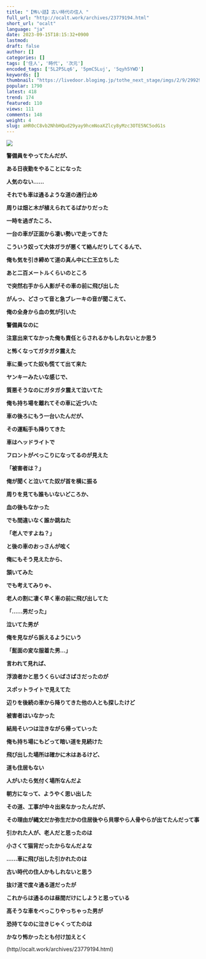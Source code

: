 ```yaml
---
title: "【怖い話】古い時代の住人 "
full_url: "http://ocalt.work/archives/23779194.html"
short_url: "ocalt"
language: "ja"
date: 2023-09-15T18:15:32+0900
lastmod: 
draft: false
author: []
categories: []
tags: ['住人', '時代', '次元']
encoded_tags: ['5L2P5Lq6', '5pmC5Luj', '5qyh5YWD']
keywords: []
thumbnail: "https://livedoor.blogimg.jp/tothe_next_stage/imgs/2/9/29929f90.jpg"
popular: 1790
latest: 418
trend: 174
featured: 110
views: 111
comments: 148
weight: 4
slug: aHR0cC8vb2NhbHQud29yay9hcmNoaXZlcy8yMzc3OTE5NC5odG1s
---
```


![](https://livedoor.blogimg.jp/tothe_next_stage/imgs/2/9/29929f90.jpg)

<div><p><b><p>警備員をやってたんだが、</p></b></p><p><b><p>ある日夜勤をやることになった</p></b></p><p><b><p>人気のない……</p></b></p><p><b><p>それでも車は通るような道の通行止め</p></b></p><p><b><p>周りは畑と木が植えられてるばかりだった</p></b></p> <p><b><p>一時を過ぎたころ、</p></b></p><p><b><p>一台の車が正面から凄い勢いで走ってきた</p></b></p><p><b><p></p></b></p><p><b><p>こういう奴って大体ガラが悪くて絡んだりしてくるんで、</p></b></p><p><b><p>俺も気を引き締めて道の真ん中に仁王立ちした</p></b></p><p><b><p></p></b></p><p><b><p>あと二百メートルくらいのところ</p></b></p><p><b><p>で突然右手から人影がその車の前に飛び出した</p></b></p><p><b><p></p></b></p><p><b><p></p></b></p><p><b><p>がんっ、どさって音と急ブレーキの音が聞こえて、</p></b></p><p><b><p>俺の全身から血の気が引いた</p></b></p><p><b><p></p></b></p><p><b><p>警備員なのに</p></b></p><p><b><p>注意出来てなかった俺も責任とらされるかもしれないとか思う</p></b></p><p><b><p>と怖くなってガタガタ震えた</p></b></p><p><b><p></p></b></p><p><b><p>車に乗ってた奴も慌てて出て来た</p></b></p><p><b><p></p></b></p><p><b><p>ヤンキーみたいな感じで、</p></b></p><p><b><p>質悪そうなのにガタガタ震えて泣いてた</p></b></p><p><b><p></p></b></p><p><b><p>俺も持ち場を離れてその車に近づいた</p></b></p><p><b><p> </p></b></p><p><b><p>車の後ろにもう一台いたんだが、</p></b></p><p><b><p>その運転手も降りてきた</p></b></p><p><b><p></p></b></p><p><b><p>車はヘッドライトで</p></b></p><p><b><p>フロントがべっこりになってるのが見えた</p></b></p><p><b><p></p></b></p><p><b><p>「被害者は？」</p></b></p><p><b><p></p></b></p><p><b><p>俺が聞くと泣いてた奴が首を横に振る</p></b></p><p><b><p></p></b></p><p><b><p>周りを見ても誰もいないどころか、</p></b></p><p><b><p>血の後もなかった</p></b></p><p><b><p></p></b></p><p><b><p>でも間違いなく誰か跳ねた</p></b></p><p><b><p></p></b></p><p><b><p>「老人ですよね？」</p></b></p><p><b><p></p></b></p><p><b><p>と後の車のおっさんが呟く</p></b></p><p><b><p> </p></b></p><p><b><p>俺にもそう見えたから、</p></b></p><p><b><p>頷いてみた</p></b></p><p><b><p></p></b></p><p><b><p>でも考えてみりゃ、</p></b></p><p><b><p>老人の割に凄く早く車の前に飛び出してた</p></b></p><p><b><p></p></b></p><p><b><p>「……男だった」</p></b></p><p><b><p></p></b></p><p><b><p>泣いてた男が</p></b></p><p><b><p>俺を見ながら訴えるようにいう</p></b></p><p><b><p></p></b></p><p><b><p>「髭面の変な服着た男…」</p></b></p><p><b><p></p></b></p><p><b><p>言われて見れば、</p></b></p><p><b><p>浮浪者かと思うくらいばさばさだったのが</p></b></p><p><b><p>スポットライトで見えてた</p></b></p><p><b><p> </p></b></p><p><b><p>辺りを後続の車から降りてきた他の人とも探したけど</p></b></p><p><b><p>被害者はいなかった</p></b></p><p><b><p></p></b></p><p><b><p>結局そいつは泣きながら帰っていった</p></b></p><p><b><p></p></b></p><p><b><p>俺も持ち場にもどって暗い道を見続けた</p></b></p><p><b><p></p></b></p><p><b><p>飛び出した場所は確かに木はあるけど、</p></b></p><p><b><p>道も住居もない</p></b></p><p><b><p></p></b></p><p><b><p>人がいたら気付く場所なんだよ</p></b></p><p><b><p></p></b></p><p><b><p>朝方になって、ようやく思い出した</p></b></p><p><b><p></p></b></p><p><b><p>その道、工事が中々出来なかったんだが、</p></b></p><p><b><p>その理由が縄文だか弥生だかの住居後やら貝塚やら人骨やらが出てたんだって事</p></b></p><p><b><p></p></b></p><p><b><p>引かれた人が、老人だと思ったのは</p></b></p><p><b><p>小さくて猫背だったからなんだよな</p></b></p><p><b><p></p></b></p><p><b><p>……車に飛び出した引かれたのは</p></b></p><p><b><p>古い時代の住人かもしれないと思う</p></b></p><p><b><p></p></b></p><p><b><p>抜け道で度々通る道だったが</p></b></p><p><b><p>これからは通るのは昼間だけにしようと思っている</p></b></p><p><b><p></p></b></p><p><b><p>高そうな車をべっこりやっちゃった男が</p></b></p><p><b><p>恐持てなのに泣きじゃくってたのは</p></b></p><p><b><p>かなり怖かったとも付け加えとく </p></b></p> </div>

(http//ocalt.work/archives/23779194.html)
